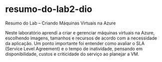 # resumo-do-lab2-dio
Resumo do Lab – Criando Máquinas Virtuais na Azure

Neste laboratório aprendi a criar e gerenciar máquinas virtuais na Azure, escolhendo imagens, tamanhos e recursos de acordo com a necessidade da aplicação.
Um ponto importante foi entender como avaliar o SLA (Service Level Agreement) e o tempo de inatividade, pensando em disponibilidade, custos e criticidade do serviço ao planejar a VM.
